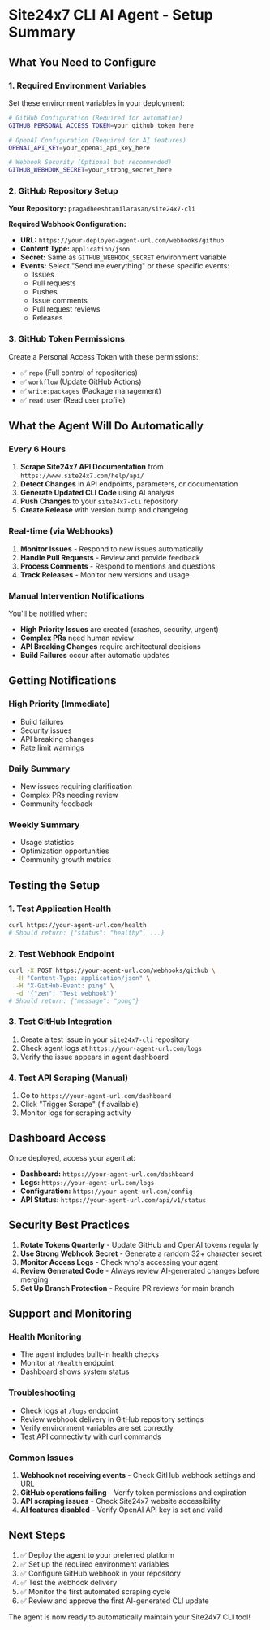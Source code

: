 # Site24x7 CLI AI Agent - Setup Summary

## What You Need to Configure

### 1. Required Environment Variables

Set these environment variables in your deployment:

```bash
# GitHub Configuration (Required for automation)
GITHUB_PERSONAL_ACCESS_TOKEN=your_github_token_here

# OpenAI Configuration (Required for AI features)
OPENAI_API_KEY=your_openai_api_key_here

# Webhook Security (Optional but recommended)
GITHUB_WEBHOOK_SECRET=your_strong_secret_here
```

### 2. GitHub Repository Setup

**Your Repository:** `pragadheeshtamilarasan/site24x7-cli`

**Required Webhook Configuration:**
- **URL:** `https://your-deployed-agent-url.com/webhooks/github`
- **Content Type:** `application/json`
- **Secret:** Same as `GITHUB_WEBHOOK_SECRET` environment variable
- **Events:** Select "Send me everything" or these specific events:
  - Issues
  - Pull requests
  - Pushes
  - Issue comments
  - Pull request reviews
  - Releases

### 3. GitHub Token Permissions

Create a Personal Access Token with these permissions:
- ✅ `repo` (Full control of repositories)
- ✅ `workflow` (Update GitHub Actions)
- ✅ `write:packages` (Package management)
- ✅ `read:user` (Read user profile)

## What the Agent Will Do Automatically

### Every 6 Hours
1. **Scrape Site24x7 API Documentation** from `https://www.site24x7.com/help/api/`
2. **Detect Changes** in API endpoints, parameters, or documentation
3. **Generate Updated CLI Code** using AI analysis
4. **Push Changes** to your `site24x7-cli` repository
5. **Create Release** with version bump and changelog

### Real-time (via Webhooks)
1. **Monitor Issues** - Respond to new issues automatically
2. **Handle Pull Requests** - Review and provide feedback
3. **Process Comments** - Respond to mentions and questions
4. **Track Releases** - Monitor new versions and usage

### Manual Intervention Notifications
You'll be notified when:
- **High Priority Issues** are created (crashes, security, urgent)
- **Complex PRs** need human review
- **API Breaking Changes** require architectural decisions
- **Build Failures** occur after automatic updates

## Getting Notifications

### High Priority (Immediate)
- Build failures
- Security issues  
- API breaking changes
- Rate limit warnings

### Daily Summary
- New issues requiring clarification
- Complex PRs needing review
- Community feedback

### Weekly Summary
- Usage statistics
- Optimization opportunities
- Community growth metrics

## Testing the Setup

### 1. Test Application Health
```bash
curl https://your-agent-url.com/health
# Should return: {"status": "healthy", ...}
```

### 2. Test Webhook Endpoint
```bash
curl -X POST https://your-agent-url.com/webhooks/github \
  -H "Content-Type: application/json" \
  -H "X-GitHub-Event: ping" \
  -d '{"zen": "Test webhook"}'
# Should return: {"message": "pong"}
```

### 3. Test GitHub Integration
1. Create a test issue in your `site24x7-cli` repository
2. Check agent logs at `https://your-agent-url.com/logs`
3. Verify the issue appears in agent dashboard

### 4. Test API Scraping (Manual)
1. Go to `https://your-agent-url.com/dashboard`
2. Click "Trigger Scrape" (if available)
3. Monitor logs for scraping activity

## Dashboard Access

Once deployed, access your agent at:
- **Dashboard:** `https://your-agent-url.com/dashboard`
- **Logs:** `https://your-agent-url.com/logs`
- **Configuration:** `https://your-agent-url.com/config`
- **API Status:** `https://your-agent-url.com/api/v1/status`

## Security Best Practices

1. **Rotate Tokens Quarterly** - Update GitHub and OpenAI tokens regularly
2. **Use Strong Webhook Secret** - Generate a random 32+ character secret
3. **Monitor Access Logs** - Check who's accessing your agent
4. **Review Generated Code** - Always review AI-generated changes before merging
5. **Set Up Branch Protection** - Require PR reviews for main branch

## Support and Monitoring

### Health Monitoring
- The agent includes built-in health checks
- Monitor at `/health` endpoint
- Dashboard shows system status

### Troubleshooting
- Check logs at `/logs` endpoint
- Review webhook delivery in GitHub repository settings
- Verify environment variables are set correctly
- Test API connectivity with curl commands

### Common Issues
1. **Webhook not receiving events** - Check GitHub webhook settings and URL
2. **GitHub operations failing** - Verify token permissions and expiration
3. **API scraping issues** - Check Site24x7 website accessibility
4. **AI features disabled** - Verify OpenAI API key is set and valid

## Next Steps

1. ✅ Deploy the agent to your preferred platform
2. ✅ Set up the required environment variables
3. ✅ Configure GitHub webhook in your repository
4. ✅ Test the webhook delivery
5. ✅ Monitor the first automated scraping cycle
6. ✅ Review and approve the first AI-generated CLI update

The agent is now ready to automatically maintain your Site24x7 CLI tool!